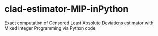 # clad-estimator-MIP-inPython
Exact computation of Censored Least Absolute Deviations estimator with Mixed Integer Programming via Python code
